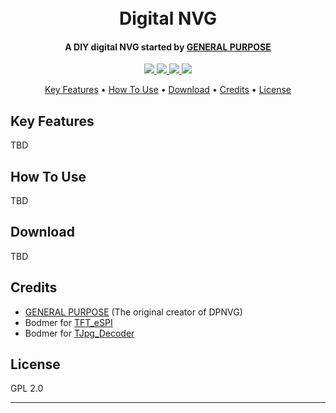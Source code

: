 <h1 align="center">
  <br>
  Digital NVG
  <br>
</h1>

<h4 align="center">A DIY digital NVG started by <a href="https://www.youtube.com/watch?v=t9H8MNkv4E8">GENERAL PURPOSE</a></h4>

<p align="center">
    <a href="#">
        <img src="https://img.shields.io/badge/version-1.0.0-blue">
    </a>
    <a href="https://discord.gg/nYjVU6aT">
        <img src="https://img.shields.io/badge/discord-join-green">
    </a>
    <a href="https://saythanks.io/to/cold-zero">
        <img src="https://img.shields.io/badge/Say%20Thanks-!-1EAEDB.svg">
    </a>
    <a href="https://www.paypal.me/davidfiram">
        <img src="https://img.shields.io/badge/$-donate-ff69b4.svg?maxAge=2592000&amp;style=flat">
    </a>
</p>

<p align="center">
  <a href="#key-features">Key Features</a> •
  <a href="#how-to-use">How To Use</a> •
  <a href="#download">Download</a> •
  <a href="#credits">Credits</a> •
  <a href="#license">License</a>
</p>

<!-- add banner here -->

## Key Features

TBD

## How To Use

TBD

## Download

TBD

## Credits

- [GENERAL PURPOSE](https://www.youtube.com/channel/UCUtChM6nXHxdzupRfTL58nQ) (The original creator of DPNVG)
- Bodmer for [TFT_eSPI](https://github.com/Bodmer/TFT_eSPI)
- Bodmer for [TJpg_Decoder](https://github.com/Bodmer/TJpg_Decoder)

## License

GPL 2.0

---
